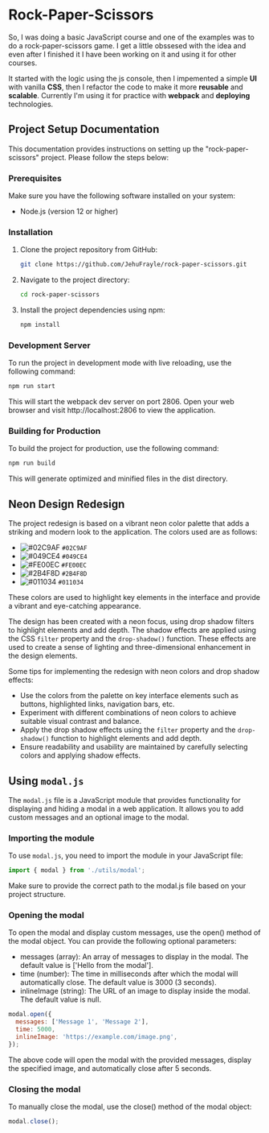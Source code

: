 # Rock-Paper-Scissors
So, I was doing a basic JavaScript course and one of the examples was to do a rock-paper-scissors game. I get a little obssesed with the idea and even after I finished it I have been working on it and using it for other courses.

It started with the logic using the js console, then I impemented a simple **UI** with vanilla **CSS**, then I refactor the code to make it more **reusable** and **scalable**. Currently I'm using it for practice with **webpack** and **deploying** technologies.

## Project Setup Documentation

This documentation provides instructions on setting up the "rock-paper-scissors" project. Please follow the steps below:

### Prerequisites

Make sure you have the following software installed on your system:

- Node.js (version 12 or higher)

### Installation

1. Clone the project repository from GitHub:

   ```bash
   git clone https://github.com/JehuFrayle/rock-paper-scissors.git
   ```

2. Navigate to the project directory:
   ```bash
   cd rock-paper-scissors
   ```

3. Install the project dependencies using npm:
   ```bash
   npm install
   ```
### Development Server
To run the project in development mode with live reloading, use the following command:

```bash
npm run start
```
This will start the webpack dev server on port 2806. Open your web browser and visit http://localhost:2806 to view the application.

### Building for Production
To build the project for production, use the following command:

```bash
npm run build
```
This will generate optimized and minified files in the dist directory.
## Neon Design Redesign

The project redesign is based on a vibrant neon color palette that adds a striking and modern look to the application. The colors used are as follows:

- ![#02C9AF](https://via.placeholder.com/15/02C9AF/000000?text=+) `#02C9AF`
- ![#049CE4](https://via.placeholder.com/15/049CE4/000000?text=+) `#049CE4`
- ![#FE00EC](https://via.placeholder.com/15/FE00EC/000000?text=+) `#FE00EC`
- ![#2B4F8D](https://via.placeholder.com/15/2B4F8D/000000?text=+) `#2B4F8D`
- ![#011034](https://via.placeholder.com/15/011034/000000?text=+) `#011034`

These colors are used to highlight key elements in the interface and provide a vibrant and eye-catching appearance.

The design has been created with a neon focus, using drop shadow filters to highlight elements and add depth. The shadow effects are applied using the CSS `filter` property and the `drop-shadow()` function. These effects are used to create a sense of lighting and three-dimensional enhancement in the design elements.

Some tips for implementing the redesign with neon colors and drop shadow effects:

- Use the colors from the palette on key interface elements such as buttons, highlighted links, navigation bars, etc.
- Experiment with different combinations of neon colors to achieve suitable visual contrast and balance.
- Apply the drop shadow effects using the `filter` property and the `drop-shadow()` function to highlight elements and add depth.
- Ensure readability and usability are maintained by carefully selecting colors and applying shadow effects.

## Using `modal.js`

The `modal.js` file is a JavaScript module that provides functionality for displaying and hiding a modal in a web application. It allows you to add custom messages and an optional image to the modal.

### Importing the module

To use `modal.js`, you need to import the module in your JavaScript file:

```javascript
import { modal } from './utils/modal';
```
Make sure to provide the correct path to the modal.js file based on your project structure.

### Opening the modal
To open the modal and display custom messages, use the open() method of the modal object. You can provide the following optional parameters:

- messages (array): An array of messages to display in the modal. The default value is ['Hello from the modal'].
- time (number): The time in milliseconds after which the modal will automatically close. The default value is 3000 (3 seconds).
- inlineImage (string): The URL of an image to display inside the modal. The default value is null.

```javascript
modal.open({
  messages: ['Message 1', 'Message 2'],
  time: 5000,
  inlineImage: 'https://example.com/image.png',
});
```

The above code will open the modal with the provided messages, display the specified image, and automatically close after 5 seconds.

### Closing the modal
To manually close the modal, use the close() method of the modal object:

```javascript
modal.close();
```